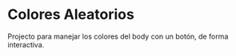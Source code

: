# Colores Aleatorios

Projecto para manejar los colores del body con un botón, de forma interactiva.

